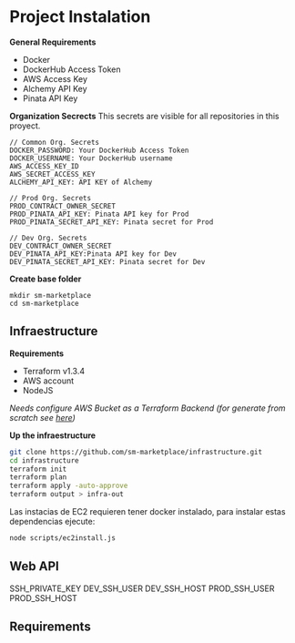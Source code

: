 # Project Instalation

**General Requirements**
- Docker
- DockerHub Access Token
- AWS Access Key
- Alchemy API Key
- Pinata API Key

**Organization Secrects**
This secrets are visible for all repositories in this proyect.

```
// Common Org. Secrets
DOCKER_PASSWORD: Your DockerHub Access Token
DOCKER_USERNAME: Your DockerHub username
AWS_ACCESS_KEY_ID
AWS_SECRET_ACCESS_KEY
ALCHEMY_API_KEY: API KEY of Alchemy

// Prod Org. Secrets
PROD_CONTRACT_OWNER_SECRET
PROD_PINATA_API_KEY: Pinata API key for Prod
PROD_PINATA_SECRET_API_KEY: Pinata secret for Prod

// Dev Org. Secrets
DEV_CONTRACT_OWNER_SECRET
DEV_PINATA_API_KEY:Pinata API key for Dev
DEV_PINATA_SECRET_API_KEY: Pinata secret for Dev
```

**Create base folder**
```
mkdir sm-marketplace
cd sm-marketplace
```

## Infraestructure

**Requirements**
- Terraform v1.3.4
- AWS account
- NodeJS

_Needs configure AWS Bucket as a Terraform Backend (for generate from scratch see [here](man/new-terraform-backend.md))_

**Up the infraestructure**
```sh
git clone https://github.com/sm-marketplace/infrastructure.git
cd infrastructure
terraform init
terraform plan
terraform apply -auto-approve
terraform output > infra-out
```

Las instacias de EC2 requieren tener docker instalado, para instalar estas dependencias ejecute:

```sh
node scripts/ec2install.js
```

## Web API

SSH_PRIVATE_KEY
DEV_SSH_USER
DEV_SSH_HOST
PROD_SSH_USER
PROD_SSH_HOST

**Requirements**
- 